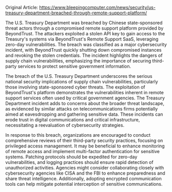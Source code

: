 Original Article: https://www.bleepingcomputer.com/news/security/us-treasury-department-breached-through-remote-support-platform/

The U.S. Treasury Department was breached by Chinese state-sponsored threat actors through a compromised remote support platform provided by BeyondTrust. The attackers exploited a stolen API key to gain access to the Treasury's systems via BeyondTrust's Remote Support SaaS, leveraging zero-day vulnerabilities. The breach was classified as a major cybersecurity incident, with BeyondTrust quickly shutting down compromised instances and revoking the stolen credentials. The incident highlights the dangers of supply chain vulnerabilities, emphasizing the importance of securing third-party services to protect sensitive government information.

The breach of the U.S. Treasury Department underscores the serious national security implications of supply chain vulnerabilities, particularly those involving state-sponsored cyber threats. The exploitation of BeyondTrust's platform demonstrates the vulnerabilities inherent in remote support services often used by critical government agencies. The Treasury Department incident adds to concerns about the broader threat landscape, as evidenced by similar attacks on telecommunications firms potentially aimed at eavesdropping and gathering sensitive data. These incidents can erode trust in digital communications and critical infrastructure, necessitating a reevaluation of cybersecurity strategies.

In response to this breach, organizations are encouraged to conduct comprehensive reviews of their third-party security practices, focusing on privileged access management. It may be beneficial to enhance monitoring of remote access and implement multi-factor authentication for sensitive systems. Patching protocols should be expedited for zero-day vulnerabilities, and logging practices should ensure rapid detection of unauthorized activities. Agencies might consider collaborating closely with cybersecurity agencies like CISA and the FBI to enhance preparedness and share threat intelligence. Additionally, adopting encrypted communication tools can help mitigate potential interception of sensitive communications.